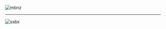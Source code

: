 ![mbnz](https://user-images.githubusercontent.com/97774172/178094875-476868c3-13b4-46b5-8ee2-b9dce0a4728a.png)

------

![ssbx](https://user-images.githubusercontent.com/97774172/178096647-d5e34312-1d93-4ea6-8deb-bf39a2506cb9.png)
